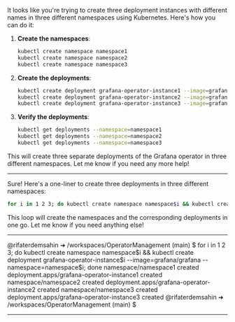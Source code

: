 It looks like you're trying to create three deployment instances with different names in three different namespaces using Kubernetes. Here's how you can do it:

1. **Create the namespaces**:
   ```sh
   kubectl create namespace namespace1
   kubectl create namespace namespace2
   kubectl create namespace namespace3
   ```

2. **Create the deployments**:
   ```sh
   kubectl create deployment grafana-operator-instance1 --image=grafana/grafana --namespace=namespace1
   kubectl create deployment grafana-operator-instance2 --image=grafana/grafana --namespace=namespace2
   kubectl create deployment grafana-operator-instance3 --image=grafana/grafana --namespace=namespace3
   ```

3. **Verify the deployments**:
   ```sh
   kubectl get deployments --namespace=namespace1
   kubectl get deployments --namespace=namespace2
   kubectl get deployments --namespace=namespace3
   ```

This will create three separate deployments of the Grafana operator in three different namespaces. Let me know if you need any more help!

---

Sure! Here's a one-liner to create three deployments in three different namespaces:

```sh
for i in 1 2 3; do kubectl create namespace namespace$i && kubectl create deployment grafana-operator-instance$i --image=grafana/grafana --namespace=namespace$i; done
```

This loop will create the namespaces and the corresponding deployments in one go. Let me know if you need anything else!

---

@rifaterdemsahin ➜ /workspaces/OperatorManagement (main) $ for i in 1 2 3; do kubectl create namespace namespace$i && kubectl create deployment grafana-operator-instance$i --image=grafana/grafana --namespace=namespace$i; done
namespace/namespace1 created
deployment.apps/grafana-operator-instance1 created
namespace/namespace2 created
deployment.apps/grafana-operator-instance2 created
namespace/namespace3 created
deployment.apps/grafana-operator-instance3 created
@rifaterdemsahin ➜ /workspaces/OperatorManagement (main) $ 

---